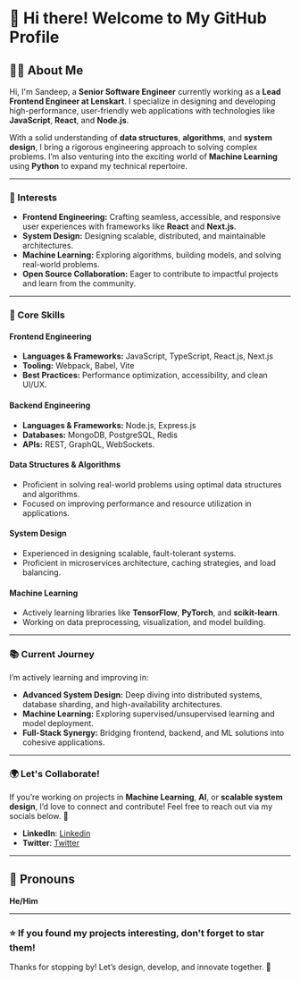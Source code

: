 # 👋 Hi there! Welcome to My GitHub Profile

## 🧑‍💻 About Me
Hi, I'm Sandeep, a **Senior Software Engineer** currently working as a **Lead Frontend Engineer at Lenskart**. I specialize in designing and developing high-performance, user-friendly web applications with technologies like **JavaScript**, **React**, and **Node.js**.  

With a solid understanding of **data structures**, **algorithms**, and **system design**, I bring a rigorous engineering approach to solving complex problems. I’m also venturing into the exciting world of **Machine Learning** using **Python** to expand my technical repertoire.

---

### 🌟 Interests
- **Frontend Engineering:** Crafting seamless, accessible, and responsive user experiences with frameworks like **React** and **Next.js**.
- **System Design:** Designing scalable, distributed, and maintainable architectures.
- **Machine Learning:** Exploring algorithms, building models, and solving real-world problems.
- **Open Source Collaboration:** Eager to contribute to impactful projects and learn from the community.

---

### 🔧 Core Skills
#### **Frontend Engineering**
- **Languages & Frameworks:** JavaScript, TypeScript, React.js, Next.js
- **Tooling:** Webpack, Babel, Vite  
- **Best Practices:** Performance optimization, accessibility, and clean UI/UX.

#### **Backend Engineering**
- **Languages & Frameworks:** Node.js, Express.js  
- **Databases:** MongoDB, PostgreSQL, Redis  
- **APIs:** REST, GraphQL, WebSockets.

#### **Data Structures & Algorithms**
- Proficient in solving real-world problems using optimal data structures and algorithms.
- Focused on improving performance and resource utilization in applications.

#### **System Design**
- Experienced in designing scalable, fault-tolerant systems.
- Proficient in microservices architecture, caching strategies, and load balancing.

#### **Machine Learning**
- Actively learning libraries like **TensorFlow**, **PyTorch**, and **scikit-learn**.
- Working on data preprocessing, visualization, and model building.

---

### 📚 Current Journey
I’m actively learning and improving in:
- **Advanced System Design:** Deep diving into distributed systems, database sharding, and high-availability architectures.
- **Machine Learning:** Exploring supervised/unsupervised learning and model deployment.
- **Full-Stack Synergy:** Bridging frontend, backend, and ML solutions into cohesive applications.

---

### 🌍 Let's Collaborate!
If you’re working on projects in **Machine Learning**, **AI**, or **scalable system design**, I’d love to connect and contribute! Feel free to reach out via my socials below. 🚀

- **LinkedIn**: [Linkedin](https://linkedin.com/in/isandeepdev)
- **Twitter**: [Twitter](https://twitter.com/isandeepdev)

---

## 💬 Pronouns
**He/Him**

---

### ⭐️ If you found my projects interesting, don't forget to star them!
Thanks for stopping by! Let’s design, develop, and innovate together. 🚀

